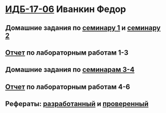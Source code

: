# [ИДБ-17-06](https://github.com/stankin/design-part-1/wiki/list-idb-17-06) Иванкин Федор

## Домашние задания по [семинару 1](https://github.com/stankin/design-part-1/wiki/sem1) и [семинару 2](https://github.com/stankin/design-part-1/wiki/sem2)

## [Отчет](https://github.com/Fedosds/projectivity/wiki/%D0%9B%D0%B0%D0%B1%D0%BE%D1%80%D0%B0%D1%82%D0%BE%D1%80%D0%BD%D1%8B%D0%B5-1-3#%D0%9B%D0%B0%D0%B1%D0%BE%D1%80%D0%B0%D1%82%D0%BE%D1%80%D0%BD%D0%B0%D1%8F-1) по лабораторным работам 1-3

## Домашние задания по [семинарам 3-4](https://github.com/Fedosds/projectivity/wiki/Business-game---Team-%22squad%22)

## [Отчет](https://github.com/Fedosds/projectivity/wiki/%D0%9B%D0%B0%D0%B1%D0%BE%D1%80%D0%B0%D1%82%D0%BE%D1%80%D0%BD%D1%8B%D0%B5-4-6) по лабораторным работам 4-6

## Рефераты: [разработанный](#) и [проверенный](#)
